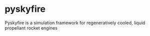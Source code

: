 # pyskyfire
Pyskyfire is a simulation framework for regeneratively cooled, liquid propellant rocket engines
